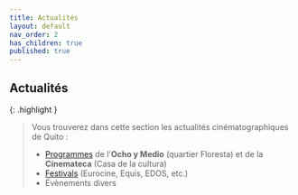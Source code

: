 ```yaml
---
title: Actualités
layout: default
nav_order: 2
has_children: true
published: true
---
```

## Actualités 

{: .highlight }
>Vous trouverez dans cette section les actualités cinématographiques de Quito :
>- [Programmes](../../docs/actus/cartelera.html) de l'**Ocho y Medio** (quartier Floresta) et de la **Cinemateca** (Casa de la cultura)
>- [Festivals](../../docs/actus/festivals.md) (Eurocine, Equis, EDOS, etc.)
>- Évènements divers